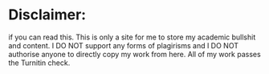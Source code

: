 # Disclaimer:
if you can read this. This is only a site for me to store my academic bullshit and content. I DO NOT support any forms of plagirisms and I DO NOT authorise anyone to directly copy my work from here.
All of my work passes the Turnitin check.
